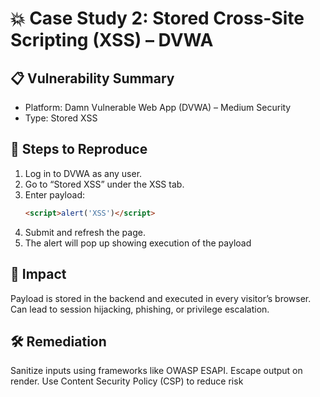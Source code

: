 # 💥 Case Study 2: Stored Cross-Site Scripting (XSS) – DVWA

## 📋 Vulnerability Summary

- Platform: Damn Vulnerable Web App (DVWA) – Medium Security
- Type: Stored XSS

## 🧪 Steps to Reproduce

1. Log in to DVWA as any user.
2. Go to “Stored XSS” under the XSS tab.
3. Enter payload:
   ```html
   <script>alert('XSS')</script>
4. Submit and refresh the page.
5. The alert will pop up showing execution of the payload

## 🧠 Impact
Payload is stored in the backend and executed in every visitor’s browser.
Can lead to session hijacking, phishing, or privilege escalation.

## 🛠️ Remediation
Sanitize inputs using frameworks like OWASP ESAPI.
Escape output on render.
Use Content Security Policy (CSP) to reduce risk
